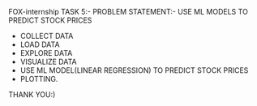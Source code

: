 FOX-internship
TASK 5:-
PROBLEM STATEMENT:- USE ML MODELS TO PREDICT STOCK PRICES
- COLLECT DATA
- LOAD DATA 
- EXPLORE DATA
- VISUALIZE DATA
- USE ML MODEL(LINEAR REGRESSION) TO PREDICT STOCK PRICES 
- PLOTTING.

THANK YOU:)
